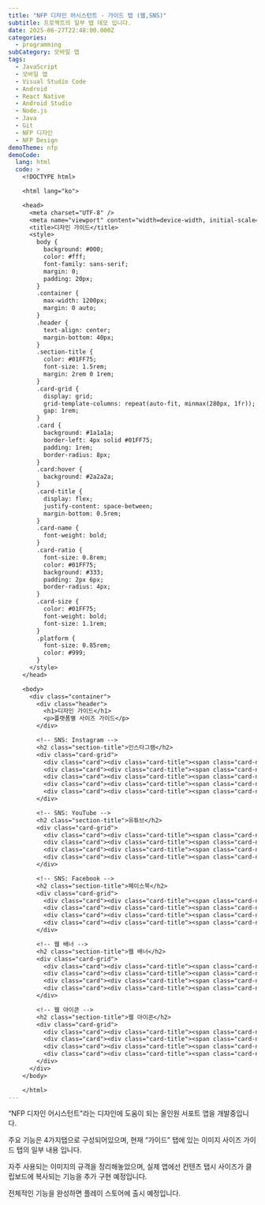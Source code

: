 ```yaml
---
title: "NFP 디자인 어시스턴트 - 가이드 탭 (웹,SNS)"
subtitle: 프로젝트의 일부 탭 데모 입니다.
date: 2025-06-27T22:48:00.000Z
categories:
  - programming
subCategory: 모바일 앱
tags:
  - JavaScript
  - 모바일 앱
  - Visual Studio Code
  - Android
  - React Native
  - Android Studio
  - Node.js
  - Java
  - Git
  - NFP 디자인
  - NFP Design
demoTheme: nfp
demoCode:
  lang: html
  code: >
    <!DOCTYPE html>

    <html lang="ko">

    <head>
      <meta charset="UTF-8" />
      <meta name="viewport" content="width=device-width, initial-scale=1.0" />
      <title>디자인 가이드</title>
      <style>
        body {
          background: #000;
          color: #fff;
          font-family: sans-serif;
          margin: 0;
          padding: 20px;
        }
        .container {
          max-width: 1200px;
          margin: 0 auto;
        }
        .header {
          text-align: center;
          margin-bottom: 40px;
        }
        .section-title {
          color: #01FF75;
          font-size: 1.5rem;
          margin: 2rem 0 1rem;
        }
        .card-grid {
          display: grid;
          grid-template-columns: repeat(auto-fit, minmax(280px, 1fr));
          gap: 1rem;
        }
        .card {
          background: #1a1a1a;
          border-left: 4px solid #01FF75;
          padding: 1rem;
          border-radius: 8px;
        }
        .card:hover {
          background: #2a2a2a;
        }
        .card-title {
          display: flex;
          justify-content: space-between;
          margin-bottom: 0.5rem;
        }
        .card-name {
          font-weight: bold;
        }
        .card-ratio {
          font-size: 0.8rem;
          color: #01FF75;
          background: #333;
          padding: 2px 6px;
          border-radius: 4px;
        }
        .card-size {
          color: #01FF75;
          font-weight: bold;
          font-size: 1.1rem;
        }
        .platform {
          font-size: 0.85rem;
          color: #999;
        }
      </style>
    </head>

    <body>
      <div class="container">
        <div class="header">
          <h1>디자인 가이드</h1>
          <p>플랫폼별 사이즈 가이드</p>
        </div>

        <!-- SNS: Instagram -->
        <h2 class="section-title">인스타그램</h2>
        <div class="card-grid">
          <div class="card"><div class="card-title"><span class="card-name">피드 정사각형</span><span class="card-ratio">1:1</span></div><div class="card-size">1080 x 1080px</div><div class="platform">인스타그램</div></div>
          <div class="card"><div class="card-title"><span class="card-name">피드 세로</span><span class="card-ratio">4:5</span></div><div class="card-size">1080 x 1350px</div><div class="platform">인스타그램</div></div>
          <div class="card"><div class="card-title"><span class="card-name">스토리</span><span class="card-ratio">9:16</span></div><div class="card-size">1080 x 1920px</div><div class="platform">인스타그램</div></div>
          <div class="card"><div class="card-title"><span class="card-name">릴스</span><span class="card-ratio">9:16</span></div><div class="card-size">1080 x 1920px</div><div class="platform">인스타그램</div></div>
          <div class="card"><div class="card-title"><span class="card-name">프로필 사진</span><span class="card-ratio">1:1</span></div><div class="card-size">320 x 320px</div><div class="platform">인스타그램</div></div>
        </div>

        <!-- SNS: YouTube -->
        <h2 class="section-title">유튜브</h2>
        <div class="card-grid">
          <div class="card"><div class="card-title"><span class="card-name">썸네일</span><span class="card-ratio">16:9</span></div><div class="card-size">1280 x 720px</div><div class="platform">유튜브</div></div>
          <div class="card"><div class="card-title"><span class="card-name">채널 아트</span><span class="card-ratio">16:9</span></div><div class="card-size">2560 x 1440px</div><div class="platform">유튜브</div></div>
          <div class="card"><div class="card-title"><span class="card-name">프로필 사진</span><span class="card-ratio">1:1</span></div><div class="card-size">800 x 800px</div><div class="platform">유튜브</div></div>
          <div class="card"><div class="card-title"><span class="card-name">쇼츠</span><span class="card-ratio">9:16</span></div><div class="card-size">1080 x 1920px</div><div class="platform">유튜브</div></div>
        </div>

        <!-- SNS: Facebook -->
        <h2 class="section-title">페이스북</h2>
        <div class="card-grid">
          <div class="card"><div class="card-title"><span class="card-name">포스트 이미지</span><span class="card-ratio">1.91:1</span></div><div class="card-size">1200 x 630px</div><div class="platform">페이스북</div></div>
          <div class="card"><div class="card-title"><span class="card-name">커버 사진</span><span class="card-ratio">2.7:1</span></div><div class="card-size">851 x 315px</div><div class="platform">페이스북</div></div>
          <div class="card"><div class="card-title"><span class="card-name">프로필 사진</span><span class="card-ratio">1:1</span></div><div class="card-size">170 x 170px</div><div class="platform">페이스북</div></div>
          <div class="card"><div class="card-title"><span class="card-name">스토리</span><span class="card-ratio">9:16</span></div><div class="card-size">1080 x 1920px</div><div class="platform">페이스북</div></div>
        </div>

        <!-- 웹 배너 -->
        <h2 class="section-title">웹 배너</h2>
        <div class="card-grid">
          <div class="card"><div class="card-title"><span class="card-name">메인 배너</span><span class="card-ratio">3.2:1</span></div><div class="card-size">1920 x 600px</div><div class="platform">웹</div></div>
          <div class="card"><div class="card-title"><span class="card-name">서브 배너</span><span class="card-ratio">3:1</span></div><div class="card-size">1200 x 400px</div><div class="platform">웹</div></div>
          <div class="card"><div class="card-title"><span class="card-name">사이드 배너</span><span class="card-ratio">1:2</span></div><div class="card-size">300 x 600px</div><div class="platform">웹</div></div>
          <div class="card"><div class="card-title"><span class="card-name">하단 배너</span><span class="card-ratio">8:1</span></div><div class="card-size">728 x 90px</div><div class="platform">웹</div></div>
        </div>

        <!-- 웹 아이콘 -->
        <h2 class="section-title">웹 아이콘</h2>
        <div class="card-grid">
          <div class="card"><div class="card-title"><span class="card-name">파비콘</span><span class="card-ratio">1:1</span></div><div class="card-size">32 x 32px</div><div class="platform">웹</div></div>
          <div class="card"><div class="card-title"><span class="card-name">애플 터치 아이콘</span><span class="card-ratio">1:1</span></div><div class="card-size">180 x 180px</div><div class="platform">웹</div></div>
          <div class="card"><div class="card-title"><span class="card-name">앱 아이콘</span><span class="card-ratio">1:1</span></div><div class="card-size">512 x 512px</div><div class="platform">웹</div></div>
          <div class="card"><div class="card-title"><span class="card-name">UI 아이콘</span><span class="card-ratio">1:1</span></div><div class="card-size">24 x 24px</div><div class="platform">웹</div></div>
        </div>
      </div>
    </body>

    </html>
---
```

“NFP 디자인 어시스턴트"라는 디자인에 도움이 되는 올인원 서포트 앱을 개발중입니다.

주요 기능은 4가지탭으로 구성되어있으며, 현재 “가이드” 탭에 있는 이미지 사이즈 가이드 탭의 일부 내용 입니다.

자주 사용되는 이미지의 규격을 정리해놓았으며, 실제 앱에선 컨텐츠 탭시 사이즈가 클립보드에 복사되는 기능을 추가 구현 예정입니다.

전체적인 기능을 완성하면 플레이 스토어에 출시 예정입니다.

